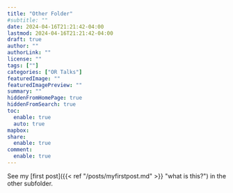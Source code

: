 ```yaml
---
title: "Other Folder"
#subtitle: ""
date: 2024-04-16T21:21:42-04:00
lastmod: 2024-04-16T21:21:42-04:00
draft: true
author: ""
authorLink: ""
license: ""
tags: [""]
categories: ["OR Talks"]
featuredImage: ""
featuredImagePreview: ""
summary: ""
hiddenFromHomePage: true
hiddenFromSearch: true
toc:
  enable: true
  auto: true
mapbox:
share:
  enable: true
comment:
  enable: true
---
```


See my [first post]({{< ref "/posts/myfirstpost.md" >}} "what is this?") in the other subfolder.
